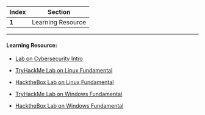 Index | Section
---   | ---
**1** | Learning Resource

---

#### Learning Resource:

  * [Lab on Cybersecurity Intro](https://tryhackme.com/path/outline/introtocyber)

  * [TryHackMe Lab on Linux Fundamental](https://tryhackme.com/module/linux-fundamentals)
  * [HacktheBox Lab on Linux Fundamental](https://academy.hackthebox.com/course/preview/linux-fundamentals)

  * [TryHackMe Lab on Windows Fundamental](https://tryhackme.com/module/windows-fundamentals)
  * [HacktheBox Lab on Windows Fundamental](https://academy.hackthebox.com/course/preview/windows-fundamentals)

 
  
